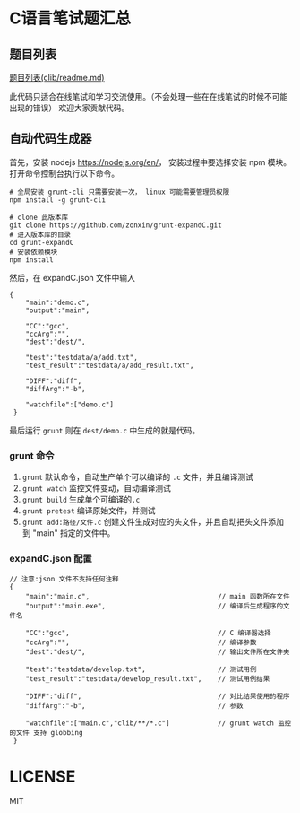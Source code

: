 # C语言笔试题汇总

## 题目列表

[题目列表(clib/readme.md)](clib/readme.md)

此代码只适合在线笔试和学习交流使用。（不会处理一些在在线笔试的时候不可能出现的错误）
欢迎大家贡献代码。

## 自动代码生成器

首先，安装 nodejs <https://nodejs.org/en/>， 安装过程中要选择安装 npm 模块。打开命令控制台执行以下命令。

    # 全局安装 grunt-cli 只需要安装一次， linux 可能需要管理员权限
    npm install -g grunt-cli 
    
    # clone 此版本库
    git clone https://github.com/zonxin/grunt-expandC.git
    # 进入版本库的目录
    cd grunt-expandC
    # 安装依赖模块
    npm install

然后，在 expandC.json 文件中输入

    {
        "main":"demo.c",
        "output":"main",

        "CC":"gcc",      
        "ccArg":"",     
        "dest":"dest/",

        "test":"testdata/a/add.txt",
        "test_result":"testdata/a/add_result.txt",

        "DIFF":"diff",
        "diffArg":"-b",

        "watchfile":["demo.c"]
     } 

最后运行 `grunt` 则在 `dest/demo.c` 中生成的就是代码。

### grunt 命令

1. `grunt` 默认命令，自动生产单个可以编译的 `.c` 文件，并且编译测试
2. `grunt watch` 监控文件变动，自动编译测试
3. `grunt build` 生成单个可编译的`.c`
4. `grunt pretest` 编译原始文件，并测试
5. `grunt add:路径/文件.c` 创建文件生成对应的头文件，并且自动把头文件添加到 "main" 指定的文件中。

### expandC.json 配置

    // 注意:json 文件不支持任何注释
    {
        "main":"main.c",                                // main 函数所在文件
        "output":"main.exe",                            // 编译后生成程序的文件名

        "CC":"gcc",                                     // C 编译器选择 
        "ccArg":"",                                     // 编译参数
        "dest":"dest/",                                 // 输出文件所在文件夹

        "test":"testdata/develop.txt",                  // 测试用例
        "test_result":"testdata/develop_result.txt",    // 测试用例结果

        "DIFF":"diff",                                  // 对比结果使用的程序
        "diffArg":"-b",                                 // 参数

        "watchfile":["main.c","clib/**/*.c"]            // grunt watch 监控的文件 支持 globbing
     } 

# LICENSE

MIT

